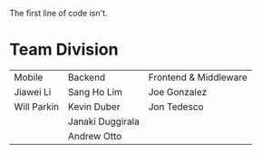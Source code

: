 The first line of code isn't.

# Team Division
<table>
  <tr>
    <td>Mobile</td>
    <td>Backend</td>
    <td>Frontend & Middleware</td>
  </tr>
  <tr>
    <td> Jiawei Li </td>
    <td> Sang Ho Lim </td>
    <td> Joe Gonzalez </td>
  </tr>
  <tr>
    <td>Will Parkin</td>
    <td>Kevin Duber</td>
    <td>Jon Tedesco</td>
  </tr>
  <tr>
    <td></td>
    <td>Janaki Duggirala</td>
    <td></td>
  </tr>
  <tr>
    <td></td>
    <td>Andrew Otto</td>
    <td></td>
  </tr>
</table>
